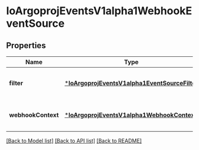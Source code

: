 # IoArgoprojEventsV1alpha1WebhookEventSource


## Properties
Name | Type | Description | Notes
------------ | ------------- | ------------- | -------------
**filter** | [***IoArgoprojEventsV1alpha1EventSourceFilter**](IoArgoprojEventsV1alpha1EventSourceFilter.md) |  | [optional] [default to nothing]
**webhookContext** | [***IoArgoprojEventsV1alpha1WebhookContext**](IoArgoprojEventsV1alpha1WebhookContext.md) |  | [optional] [default to nothing]


[[Back to Model list]](../README.md#models) [[Back to API list]](../README.md#api-endpoints) [[Back to README]](../README.md)



